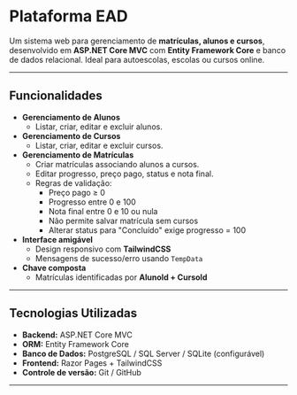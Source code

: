 # Plataforma EAD

Um sistema web para gerenciamento de **matrículas, alunos e cursos**, desenvolvido em **ASP.NET Core MVC** com **Entity Framework Core** e banco de dados relacional. Ideal para autoescolas, escolas ou cursos online.

---

## Funcionalidades

- **Gerenciamento de Alunos**
  - Listar, criar, editar e excluir alunos.
- **Gerenciamento de Cursos**
  - Listar, criar, editar e excluir cursos.
- **Gerenciamento de Matrículas**
  - Criar matrículas associando alunos a cursos.
  - Editar progresso, preço pago, status e nota final.
  - Regras de validação:
    - Preço pago ≥ 0
    - Progresso entre 0 e 100
    - Nota final entre 0 e 10 ou nula
    - Não permite salvar matrícula sem cursos
    - Alterar status para "Concluído" exige progresso = 100
- **Interface amigável**
  - Design responsivo com **TailwindCSS**
  - Mensagens de sucesso/erro usando `TempData`
- **Chave composta**
  - Matrículas identificadas por **AlunoId + CursoId**

---

## Tecnologias Utilizadas

- **Backend:** ASP.NET Core MVC
- **ORM:** Entity Framework Core
- **Banco de Dados:** PostgreSQL / SQL Server / SQLite (configurável)
- **Frontend:** Razor Pages + TailwindCSS
- **Controle de versão:** Git / GitHub

---

